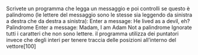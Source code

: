 Scrivete un programma che legga un messaggio e poi controlli se questo è
palindromo (le lettere del messaggio sono le stesse sia leggendo da sinistra a
destra che da destra a sinistra):
Enter a message: He lived as a devil, eh?
Palindrome
Enter a message: Madam, I am Adam
Not a palindrome
Ignorate tutti i caratteri che non sono lettere. il programma utilizza dei
puntatori invece che degli interi per tenere traccia delle posizioni all’interno del
vettore[100]